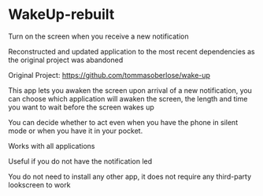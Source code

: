 # WakeUp-rebuilt
Turn on the screen when you receive a new notification

Reconstructed and updated application to the most recent dependencies as the original project was abandoned

Original Project:
https://github.com/tommasoberlose/wake-up

This app lets you awaken the screen upon arrival of a new notification, you can choose which application will awaken the screen, the length and time you want to wait before the screen wakes up

You can decide whether to act even when you have the phone in silent mode or when you have it in your pocket.

Works with all applications

Useful if you do not have the notification led

You do not need to install any other app, it does not require any third-party lookscreen to work
